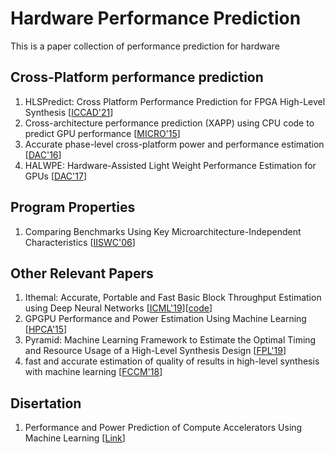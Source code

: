 # Hardware Performance Prediction
This is a paper collection of performance prediction for hardware

## Cross-Platform performance prediction
1. HLSPredict: Cross Platform Performance Prediction for FPGA High-Level Synthesis [[ICCAD'21](https://drive.google.com/file/d/1V9TmufJPI9mohLFng6NYh7PMjNGfqn6o/view?usp=sharing)]
2. Cross-architecture performance prediction (XAPP) using CPU code to predict GPU performance [[MICRO'15](https://dl.acm.org/doi/10.1145/2830772.2830780)]
3. Accurate phase-level cross-platform power and performance estimation [[DAC'16](https://dl.acm.org/doi/10.1145/2830772.2830780)]
4. HALWPE: Hardware-Assisted Light Weight Performance Estimation for GPUs [[DAC'17](https://dl.acm.org/doi/10.1145/3061639.3062257)]

## Program Properties
1. Comparing Benchmarks Using Key Microarchitecture-Independent Characteristics [[IISWC'06](https://users.elis.ugent.be/~leeckhou/papers/iiswc06-hoste.pdf)]


## Other Relevant Papers
1. Ithemal: Accurate, Portable and Fast Basic Block Throughput Estimation using Deep Neural Networks [[ICML'19](https://arxiv.org/abs/1808.07412)][[code](https://github.com/ithemal/Ithemal)]
2. GPGPU Performance and Power Estimation Using Machine Learning [[HPCA'15](http://users.ece.utexas.edu/~derek/Papers/HPCA2015_GPUPowerModel.pdf)]
3. Pyramid: Machine Learning Framework to Estimate the Optimal Timing and Resource Usage of a High-Level Synthesis Design [[FPL'19](https://drive.google.com/file/d/1qxLMsXGCWUi4kG9kyOALviH1Cgd-iXA1/view?usp=sharing)]
4. fast and accurate estimation of quality of results in high-level synthesis with machine learning [[FCCM'18](https://www.csl.cornell.edu/~zhiruz/pdfs/hls-qor-fccm2018.pdf)]

## Disertation
1. Performance and Power Prediction of Compute Accelerators Using Machine Learning [[Link](https://drive.google.com/file/d/1RDAIQrshKoAtCXVA_7LNMJEL0-MbwLKW/view?usp=sharing)]
